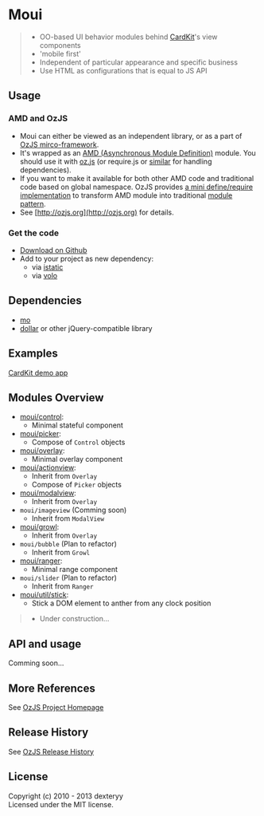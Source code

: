 <!---
layout: intro
title: Moui 
-->

# Moui

> * OO-based UI behavior modules behind [CardKit](http://ozjs.org/CardKit/)'s view components
> * 'mobile first'
> * Independent of particular appearance and specific business
> * Use HTML as configurations that is equal to JS API

## Usage

### AMD and OzJS

* Moui can either be viewed as an independent library, or as a part of [OzJS mirco-framework](http://ozjs.org/#framework).
* It's wrapped as an [AMD (Asynchronous Module Definition)](https://github.com/amdjs/amdjs-api/wiki/AMD) module. You should use it with [oz.js](http://ozjs.org/#start) (or require.js or [similar](http://wiki.commonjs.org/wiki/Implementations) for handling dependencies). 
* If you want to make it available for both other AMD code and traditional code based on global namespace. OzJS provides [a mini define/require implementation](http://ozjs.org/examples/adapter/) to transform AMD module into traditional [module pattern](http://www.adequatelygood.com/2010/3/JavaScript-Module-Pattern-In-Depth).
* See [http://ozjs.org](http://ozjs.org) for details.

### Get the code

* [Download on Github](https://github.com/dexteryy/moui/)
* Add to your project as new dependency:
    * via [istatic](http://ozjs.org/istatic)
    * via [volo](https://github.com/volojs/volo)

## Dependencies

* [mo](https://github.com/dexteryy/mo)
* [dollar](https://github.com/dexteryy/DollarJS) or other jQuery-compatible library

## Examples

[CardKit demo app](http://ozjs.org/CardKit/refapp)

## Modules Overview

* [moui/control](https://github.com/dexteryy/moui/blob/master/control.js): 
    * Minimal stateful component
* [moui/picker](https://github.com/dexteryy/moui/blob/master/picker.js): 
    * Compose of `Control` objects
* [moui/overlay](https://github.com/dexteryy/moui/blob/master/overlay.js): 
    * Minimal overlay component
* [moui/actionview](https://github.com/dexteryy/moui/blob/master/actionview.js): 
    * Inherit from `Overlay`
    * Compose of `Picker` objects
* [moui/modalview](https://github.com/dexteryy/moui/blob/master/modalview.js): 
    * Inherit from `Overlay`
* `moui/imageview` (Comming soon)
    * Inherit from `ModalView`
* [moui/growl](https://github.com/dexteryy/moui/blob/master/growl.js): 
    * Inherit from `Overlay`
* `moui/bubble` (Plan to refactor)
    * Inherit from `Growl`
* [moui/ranger](https://github.com/dexteryy/moui/blob/master/ranger.js): 
    * Minimal range component
* `moui/slider` (Plan to refactor)
    * Inherit from `Ranger`
* [moui/util/stick](https://github.com/dexteryy/moui/blob/master/util/stick.js): 
    * Stick a DOM element to anther from any clock position 

> * Under construction...

## API and usage

Comming soon...

## More References

See [OzJS Project Homepage](http://ozjs.org/)

## Release History

See [OzJS Release History](http://ozjs.org/#release)

## License

Copyright (c) 2010 - 2013 dexteryy  
Licensed under the MIT license.



